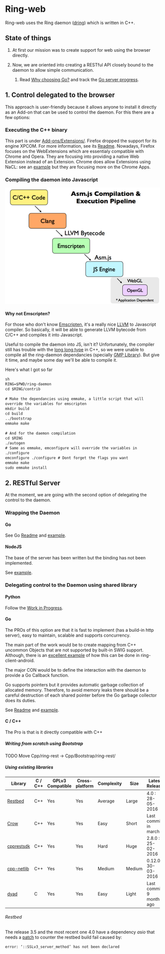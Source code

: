 # Ring-web

Ring-web uses the Ring daemon ([dring](https://gerrit-ring.savoirfairelinux.com/#/q/status:open)) which is written in C++.

## State of things

1. At first our mission was to create support for web using the browser directly.

2. Now, we are oriented into creating a RESTful API closely bound to the daemon to allow simple communication.

    1. Read [Why choosing Go?](https://github.com/sevaivanov/ring-web-demos#go-1) and track the [Go server progress](https://github.com/sevaivanov/ring-web-demos/blob/master/Server/Go/README.md#state-of-things).

## 1. Control delegated to the browser

This approach is user-friendly because it allows anyone to install it directly as an Add-on that can be used to control the daemon. For this there are a few options: 

### Executing the C++ binary

This part is under [Add-ons/Extensions/](Add-ons/Extensions/). Firefox dropped the support for its engine XPCOM. For more information, see its [Readme](Add-ons/Extensions/XPCOM/README.md). Nowadays, Firefox focuses on the WebExtensions which are essentialy compatible with Chrome and Opera. They are focusing into providing a native Web Extension instead of an Extension. Chrome does allow Extensions using NaCL: see an [example](Add-ons/Extensions/Chrome-NaCl/) but they are focusing more on the Chrome Apps.

### Compiling the daemon into Javascript

![Asm.js](Resources/Images/c_to_js.png)

#### Why not Emscripten?

For those who don't know [Emscripten](https://github.com/kripken/emscripten), it's a really nice [LLVM](https://en.wikipedia.org/wiki/LLVM) to Javascript compiler. So basically, it will be able to generate LLVM bytecode from C/C++ and compiles it into Javascript. 

Useful to compile the daemon into JS, isn't it? Unfortunately, the compiler still has trouble with the [long long type](http://stackoverflow.com/questions/18971732/what-is-the-difference-between-long-long-long-long-int-and-long-long-i) in C++, so we were unable to compile all the ring-daemon dependancies (specially [GMP Library](https://gmplib.org)). But give it time, and maybe some day we'll be able to compile it.

Here's what I got so far

    sh
    RING=$PWD/ring-daemon
    cd $RING/contrib

    # Make the dependancies using emmake, a little script that will override the variables for emscripten
    mkdir build
    cd build
    ../bootstrap
    emmake make

    # And for the daemon compilation
    cd $RING
    ./autogen
    # Same as emmake, emconfigure will override the variables in ./configure
    emconfigure ./configure # Dont forget the flags you want
    emmake make
    sudo emmake install

## 2. RESTful Server

At the moment, we are going with the second option of delegating the control to the daemon.

### Wrapping the Daemon

#### Go

See Go [Readme](Server/Go/README.md) and [example](Server/Go/wrapper).

#### NodeJS

The base of the server has been written but the binding has not been implemented.

See [example](Server/Nodejs/ring-demo/).

### Delegating control to the Daemon using shared library

#### Python

Follow the [Work in Progress](Server/Python/).

#### Go

The PROs of this option are that it is fast to implement (has a build-in http server), easy to maintain, scalable and supports concurrency.

The main part of the work would be to create mapping from C++ uncommon Objects that are not supported by built-in SWIG support. Although, there is an [excellent example](https://github.com/savoirfairelinux/ring-client-android/blob/master/ring-android/app/src/main/jni/jni_interface.i) of how this can be done in ring-client-android. 

The major CON would be to define the interaction with the daemon to provide a Go Callback function.

Go supports pointers but it provides automatic garbage collection of allocated memory. Therefore, to avoid memory leaks there should be a careful destruction of each shared pointer before the Go garbage collector does its duties.

See [Readme](Server/Go/README.md) and [example](Server/Go/dynamic-lib/ring-demo/).

#### C / C++

The Pro is that is it directly compatible with C++

##### Writing from scratch using Bootstrap

TODO Move Cpp/ring-rest -> Cpp/Bootstrap/ring-rest/

##### Using existing libraries

Library | C / C++ | GPLv3 Compatible | Cross-platform | Complexity | Size | Latest Release
---|---|---|---|---|---|---
[Restbed](https://github.com/Corvusoft/restbed) | C++ | Yes | Yes | Average | Large | 4.0 : 28-05-2016 
[Crow](https://github.com/ipkn/crow) | C++ | Yes | Yes | Easy | Short | Last commit in march
[cpprestsdk](https://github.com/Microsoft/cpprestsdk) | C++ | Yes | Yes | Hard | Huge | 2.8.0 : 25-02-2016
[cpp-netlib](https://github.com/cpp-netlib/cpp-netlib) | C++ | Yes | Yes | Medium | Medium | 0.12.0 : 30-03-2016
[dyad](https://github.com/rxi/dyad) | C | Yes | Yes | Easy | Light | Last commit 9 month ago

###### Restbed

The release 3.5 and the most recent one 4.0 have a dependency *asio* that needs a [patch](https://bugs.archlinux.org/task/48620#comment145230) to counter the restbed build fail caused by:

    error: ‘::SSLv3_server_method’ has not been declared

